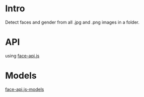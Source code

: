 # Intro
Detect faces and gender from all .jpg and .png images in a folder.

# API
using [face-api.js](https://github.com/justadudewhohacks/face-api.js)

# Models
[face-api.js-models](https://github.com/justadudewhohacks/face-api.js-models)